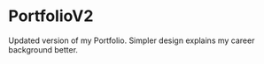 # PortfolioV2
Updated version of my Portfolio. Simpler design explains my career background better.

